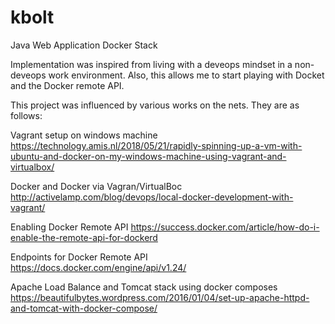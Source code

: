 # kbolt
Java Web Application Docker Stack


Implementation was inspired from living with a deveops mindset in a non-deveops work environment. Also, this allows me to start playing with Docket and the Docker remote API.

This project was influenced by various works on the nets. They are as follows:

  Vagrant setup on windows machine
  https://technology.amis.nl/2018/05/21/rapidly-spinning-up-a-vm-with-ubuntu-and-docker-on-my-windows-machine-using-vagrant-and-virtualbox/
  
  Docker and Docker via Vagran/VirtualBoc
  http://activelamp.com/blog/devops/local-docker-development-with-vagrant/
  
  Enabling Docker Remote API 
  https://success.docker.com/article/how-do-i-enable-the-remote-api-for-dockerd
  
  Endpoints for Docker Remote API
  https://docs.docker.com/engine/api/v1.24/
  
  Apache Load Balance and Tomcat stack using docker composes
  https://beautifulbytes.wordpress.com/2016/01/04/set-up-apache-httpd-and-tomcat-with-docker-compose/
